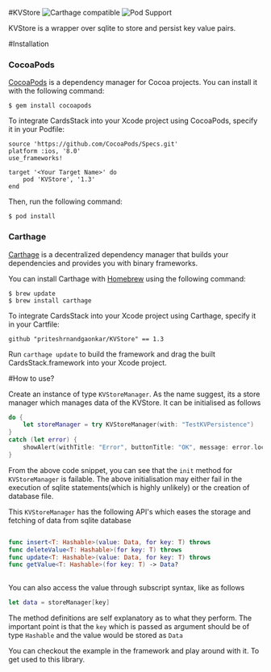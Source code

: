 #KVStore ![Carthage compatible](https://img.shields.io/badge/Carthage-compatible-4BC51D.svg?style=flat) ![Pod Support](https://img.shields.io/cocoapods/v/KVStore.svg?maxAge=2592000)

KVStore is a wrapper over sqlite to store and persist key value pairs.

#Installation
### CocoaPods

[CocoaPods](https://cocoapods.org/) is a dependency manager for Cocoa projects. You can install it with the following command:

```
$ gem install cocoapods

```
To integrate CardsStack into your Xcode project using CocoaPods, specify it in your Podfile:

```
source 'https://github.com/CocoaPods/Specs.git'
platform :ios, '8.0'
use_frameworks!

target '<Your Target Name>' do
    pod 'KVStore', '1.3'
end

```
Then, run the following command:

```
$ pod install
```

### Carthage
[Carthage](https://github.com/Carthage/Carthage) is a decentralized dependency manager that builds your dependencies and provides you with binary frameworks.

You can install Carthage with [Homebrew](http://brew.sh/) using the following command:

```
$ brew update
$ brew install carthage

```
To integrate CardsStack into your Xcode project using Carthage, specify it in your Cartfile:

```
github "priteshrnandgaonkar/KVStore" == 1.3

```
Run `carthage update` to build the framework and drag the built CardsStack.framework into your Xcode project.

#How to use?

Create an instance of type `KVStoreManager`. As the name suggest, its a store manager which manages data of the KVStore. It can be initialised as follows


``` swift
do {
	let storeManager = try KVStoreManager(with: "TestKVPersistence")
}
catch (let error) {
	showAlert(withTitle: "Error", buttonTitle: "OK", message: error.localizedDescription, okAction: nil)
}
```

From the above code snippet, you can see that the `init` method for `KVStoreManager` is failable. The above initialisation may either fail in the execution of sqlite statements(which is highly unlikely) or the creation of database file.

This `KVStoreManager` has the following API's which eases the storage and fetching of data from sqlite database

``` swift

func insert<T: Hashable>(value: Data, for key: T) throws
func deleteValue<T: Hashable>(for key: T) throws
func update<T: Hashable>(value: Data, for key: T) throws
func getValue<T: Hashable>(for key: T) -> Data?
 
```

You can also access the value through subscript syntax, like as follows

``` swift
let data = storeManager[key]
```

The method definitions are self explanatory as to what they perform. The important point is that the `key` which is passed as argument should be of type `Hashable` and the value would be stored as `Data`

You can checkout the example in the framework and play around with it. To get used to this library.